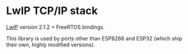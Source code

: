 # LwIP TCP/IP stack

[LwIP](https://savannah.nongnu.org/projects/lwip/) version 2.1.2 + FreeRTOS bindings.

This library is used by ports other than ESP8266 and ESP32 (which ship their own, highly modified versions).
